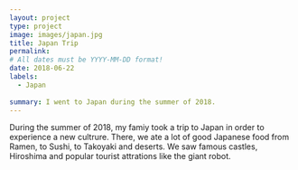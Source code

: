 ```yaml
---
layout: project
type: project
image: images/japan.jpg
title: Japan Trip
permalink: 
# All dates must be YYYY-MM-DD format!
date: 2018-06-22
labels:
  - Japan
 
summary: I went to Japan during the summer of 2018.
---
```


During the summer of 2018, my famiy took a trip to Japan in order to experience a new cultrure. There, we ate a lot of good Japanese food from Ramen, to Sushi, to Takoyaki and deserts. We saw famous castles, Hiroshima and popular tourist attrations like the giant robot. 
